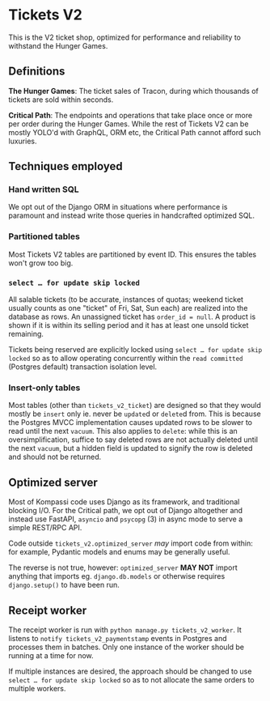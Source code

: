 # Tickets V2

This is the V2 ticket shop, optimized for performance and reliability to withstand the Hunger Games.

## Definitions

**The Hunger Games**: The ticket sales of Tracon, during which thousands of tickets are sold within seconds.

**Critical Path**: The endpoints and operations that take place once or more per order during the Hunger Games. While the rest of Tickets V2 can be mostly YOLO'd with GraphQL, ORM etc, the Critical Path cannot afford such luxuries.

## Techniques employed

### Hand written SQL

We opt out of the Django ORM in situations where performance is paramount and instead write those queries in handcrafted optimized SQL.

### Partitioned tables

Most Tickets V2 tables are partitioned by event ID. This ensures the tables won't grow too big.

### `select … for update skip locked`

All salable tickets (to be accurate, instances of quotas; weekend ticket usually counts as one "ticket" of Fri, Sat, Sun each) are realized into the database as rows. An unassigned ticket has `order_id = null`. A product is shown if it is within its selling period and it has at least one unsold ticket remaining.

Tickets being reserved are explicitly locked using `select … for update skip locked` so as to allow operating concurrently within the `read committed` (Postgres default) transaction isolation level.

### Insert-only tables

Most tables (other than `tickets_v2_ticket`) are designed so that they would mostly be `insert` only ie. never be `update`d or `delete`d from. This is because the Postgres MVCC implementation causes updated rows to be slower to read until the next `vacuum`. This also applies to `delete`: while this is an oversimplification, suffice to say deleted rows are not actually deleted until the next `vacuum`, but a hidden field is updated to signify the row is deleted and should not be returned.

## Optimized server

Most of Kompassi code uses Django as its framework, and traditional blocking I/O. For the Critical path, we opt out of Django altogether and instead use FastAPI, `asyncio` and `psycopg` (3) in async mode to serve a simple REST/RPC API.

Code outside `tickets_v2.optimized_server` _may_ import code from within: for example, Pydantic models and enums may be generally useful.

The reverse is not true, however: `optimized_server` **MAY NOT** import anything that imports eg. `django.db.models` or otherwise requires `django.setup()` to have been run.

## Receipt worker

The receipt worker is run with `python manage.py tickets_v2_worker`. It listens to `notify tickets_v2_paymentstamp` events in Postgres and processes them in batches. Only one instance of the worker should be running at a time for now.

If multiple instances are desired, the approach should be changed to use `select … for update skip locked` so as to not allocate the same orders to multiple workers.
